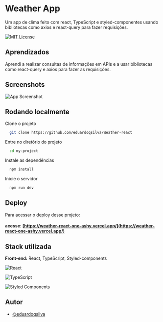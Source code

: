 
# Weather App

Um app de clima feito com react, TypeScript e styled-componentes usando bibliotecas como axios e react-query para fazer requisições.

[![MIT License](https://img.shields.io/badge/License-MIT-green.svg)](https://choosealicense.com/licenses/mit/)


## Aprendizados

Aprendi  a realizar consultas de informações em APIs e a usar bibliotecas como react-query e axios para fazer as requisições. 




## Screenshots

![App Screenshot](https://cdn.discordapp.com/attachments/1068986684215132230/1083138554500239411/image.png)






## Rodando localmente

Clone o projeto

```bash
  git clone https://github.com/eduardoqsilva/Weather-react
```

Entre no diretório do projeto

```bash
  cd my-project
```

Instale as dependências

```bash
  npm install
```

Inicie o servidor

```bash
  npm run dev
```


## Deploy

Para acessar o deploy desse projeto:

#### acesse: [https://weather-react-one-ashy.vercel.app/](https://weather-react-one-ashy.vercel.app/)



## Stack utilizada

**Front-end:** React, TypeScript, Styled-components 

![React](https://img.shields.io/badge/react-%2320232a.svg?style=for-the-badge&logo=react&logoColor=%2361DAFB)

![TypeScript](https://img.shields.io/badge/typescript-%23007ACC.svg?style=for-the-badge&logo=typescript&logoColor=white)

![Styled Components](https://img.shields.io/badge/styled--components-DB7093?style=for-the-badge&logo=styled-components&logoColor=white)

## Autor

- [@eduardoqsilva](https://www.github.com/eduardoqsilva)
